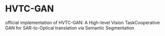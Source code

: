 # HVTC-GAN
official implementation of HVTC-GAN: A High-level Vision TaskCooperative GAN for SAR-to-Optical translation via Semantic Segmentation
